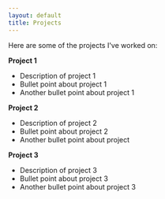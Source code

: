 ```yaml
---
layout: default
title: Projects
---
```


Here are some of the projects I've worked on:

**Project 1**

- Description of project 1
- Bullet point about project 1
- Another bullet point about project 1

**Project 2**

- Description of project 2
- Bullet point about project 2
- Another bullet point about project 

**Project 3**
  
- Description of project 3
- Bullet point about project 3
- Another bullet point about project 3
